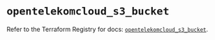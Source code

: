 # `opentelekomcloud_s3_bucket`

Refer to the Terraform Registry for docs: [`opentelekomcloud_s3_bucket`](https://registry.terraform.io/providers/opentelekomcloud/opentelekomcloud/1.36.51/docs/resources/s3_bucket).
